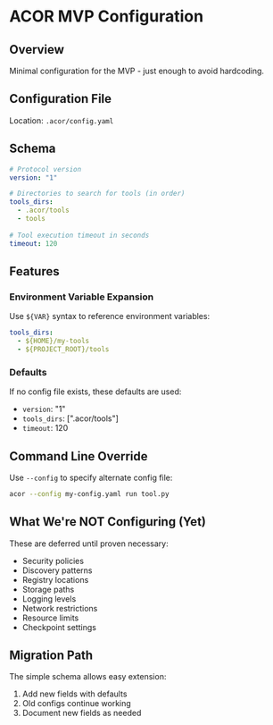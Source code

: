# ACOR MVP Configuration

## Overview

Minimal configuration for the MVP - just enough to avoid hardcoding.

## Configuration File

Location: `.acor/config.yaml`

## Schema

```yaml
# Protocol version
version: "1"

# Directories to search for tools (in order)
tools_dirs:
  - .acor/tools
  - tools
  
# Tool execution timeout in seconds
timeout: 120
```

## Features

### Environment Variable Expansion

Use `${VAR}` syntax to reference environment variables:

```yaml
tools_dirs:
  - ${HOME}/my-tools
  - ${PROJECT_ROOT}/tools
```

### Defaults

If no config file exists, these defaults are used:
- `version`: "1"
- `tools_dirs`: [".acor/tools"]
- `timeout`: 120

## Command Line Override

Use `--config` to specify alternate config file:
```bash
acor --config my-config.yaml run tool.py
```

## What We're NOT Configuring (Yet)

These are deferred until proven necessary:
- Security policies
- Discovery patterns
- Registry locations
- Storage paths
- Logging levels
- Network restrictions
- Resource limits
- Checkpoint settings

## Migration Path

The simple schema allows easy extension:
1. Add new fields with defaults
2. Old configs continue working
3. Document new fields as needed
